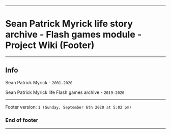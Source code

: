 
***

# Sean Patrick Myrick life story archive - Flash games module - Project Wiki (Footer)

***

## Info

Sean Patrick Myrick - `2001-2020`

Sean Patrick Myrick life Flash games archive - `2019-2020`

***

Footer version: `1 (Sunday, September 6th 2020 at 5:02 pm)`

### End of footer

***
